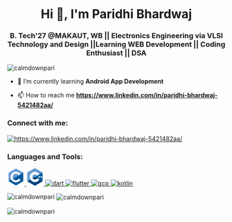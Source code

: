 <h1 align="center">Hi 👋, I'm Paridhi Bhardwaj</h1>
<h3 align="center">B. Tech'27 @MAKAUT, WB || Electronics Engineering via VLSI Technology and Design ||Learning WEB Development || Coding Enthusiast || DSA</h3>

<p align="left"> <img src="https://komarev.com/ghpvc/?username=calmdownpari&label=Profile%20views&color=0e75b6&style=flat" alt="calmdownpari" /> </p>

- 🌱 I’m currently learning **Android App Development**

- 📫 How to reach me **https://www.linkedin.com/in/paridhi-bhardwaj-5421482aa/**

<h3 align="left">Connect with me:</h3>
<p align="left">
<a href="https://linkedin.com/in/https://www.linkedin.com/in/paridhi-bhardwaj-5421482aa/" target="blank"><img align="center" src="https://raw.githubusercontent.com/rahuldkjain/github-profile-readme-generator/master/src/images/icons/Social/linked-in-alt.svg" alt="https://www.linkedin.com/in/paridhi-bhardwaj-5421482aa/" height="30" width="40" /></a>
</p>

<h3 align="left">Languages and Tools:</h3>
<p align="left"> <a href="https://www.cprogramming.com/" target="_blank" rel="noreferrer"> <img src="https://raw.githubusercontent.com/devicons/devicon/master/icons/c/c-original.svg" alt="c" width="40" height="40"/> </a> <a href="https://www.w3schools.com/cpp/" target="_blank" rel="noreferrer"> <img src="https://raw.githubusercontent.com/devicons/devicon/master/icons/cplusplus/cplusplus-original.svg" alt="cplusplus" width="40" height="40"/> </a> <a href="https://dart.dev" target="_blank" rel="noreferrer"> <img src="https://www.vectorlogo.zone/logos/dartlang/dartlang-icon.svg" alt="dart" width="40" height="40"/> </a> <a href="https://flutter.dev" target="_blank" rel="noreferrer"> <img src="https://www.vectorlogo.zone/logos/flutterio/flutterio-icon.svg" alt="flutter" width="40" height="40"/> </a> <a href="https://cloud.google.com" target="_blank" rel="noreferrer"> <img src="https://www.vectorlogo.zone/logos/google_cloud/google_cloud-icon.svg" alt="gcp" width="40" height="40"/> </a> <a href="https://kotlinlang.org" target="_blank" rel="noreferrer"> <img src="https://www.vectorlogo.zone/logos/kotlinlang/kotlinlang-icon.svg" alt="kotlin" width="40" height="40"/> </a> </p>

<p><img align="left" src="https://github-readme-stats.vercel.app/api/top-langs?username=calmdownpari&show_icons=true&locale=en&layout=compact" alt="calmdownpari" /></p>

<p>&nbsp;<img align="center" src="https://github-readme-stats.vercel.app/api?username=calmdownpari&show_icons=true&locale=en" alt="calmdownpari" /></p>

<p><img align="center" src="https://github-readme-streak-stats.herokuapp.com/?user=calmdownpari&" alt="calmdownpari" /></p>
